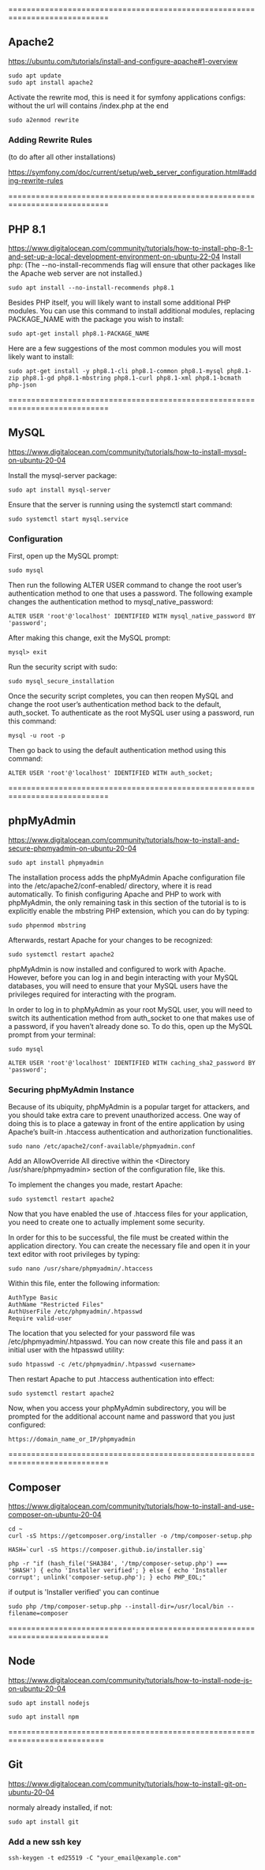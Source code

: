 ============================================================================

## Apache2

https://ubuntu.com/tutorials/install-and-configure-apache#1-overview

```
sudo apt update
sudo apt install apache2
```

Activate the rewrite mod, this is need it for symfony applications configs: without the url will contains /index.php at the end

```
sudo a2enmod rewrite
```

### Adding Rewrite Rules

(to do after all other installations)

https://symfony.com/doc/current/setup/web_server_configuration.html#adding-rewrite-rules

============================================================================

## PHP 8.1

https://www.digitalocean.com/community/tutorials/how-to-install-php-8-1-and-set-up-a-local-development-environment-on-ubuntu-22-04
Install php: (The --no-install-recommends flag will ensure that other packages like the Apache web server are not installed.)

```
sudo apt install --no-install-recommends php8.1
```

Besides PHP itself, you will likely want to install some additional PHP modules. You can use this command to install additional modules, replacing PACKAGE_NAME with the package you wish to install:

```
sudo apt-get install php8.1-PACKAGE_NAME
```

Here are a few suggestions of the most common modules you will most likely want to install:

```
sudo apt-get install -y php8.1-cli php8.1-common php8.1-mysql php8.1-zip php8.1-gd php8.1-mbstring php8.1-curl php8.1-xml php8.1-bcmath php-json
```

============================================================================

## MySQL

https://www.digitalocean.com/community/tutorials/how-to-install-mysql-on-ubuntu-20-04

Install the mysql-server package:

```
sudo apt install mysql-server
```

Ensure that the server is running using the systemctl start command:

```
sudo systemctl start mysql.service
```

### Configuration

First, open up the MySQL prompt:

```
sudo mysql
```

Then run the following ALTER USER command to change the root user’s authentication method to one that uses a password. The following example changes the authentication method to mysql_native_password:

```
ALTER USER 'root'@'localhost' IDENTIFIED WITH mysql_native_password BY 'password';
```

After making this change, exit the MySQL prompt:

```
mysql> exit
```

Run the security script with sudo:

```
sudo mysql_secure_installation
```

Once the security script completes, you can then reopen MySQL and change the root user’s authentication method back to the default, auth_socket. To authenticate as the root MySQL user using a password, run this command:

```
mysql -u root -p
```

Then go back to using the default authentication method using this command:

```
ALTER USER 'root'@'localhost' IDENTIFIED WITH auth_socket;
```

============================================================================

## phpMyAdmin

https://www.digitalocean.com/community/tutorials/how-to-install-and-secure-phpmyadmin-on-ubuntu-20-04

```
sudo apt install phpmyadmin
```

The installation process adds the phpMyAdmin Apache configuration file into the /etc/apache2/conf-enabled/ directory, where it is read automatically. To finish configuring Apache and PHP to work with phpMyAdmin, the only remaining task in this section of the tutorial is to is explicitly enable the mbstring PHP extension, which you can do by typing:

```
sudo phpenmod mbstring
```

Afterwards, restart Apache for your changes to be recognized:

```
sudo systemctl restart apache2
```

phpMyAdmin is now installed and configured to work with Apache. However, before you can log in and begin interacting with your MySQL databases, you will need to ensure that your MySQL users have the privileges required for interacting with the program.

In order to log in to phpMyAdmin as your root MySQL user, you will need to switch its authentication method from auth_socket to one that makes use of a password, if you haven’t already done so. To do this, open up the MySQL prompt from your terminal:

```
sudo mysql
```

```
ALTER USER 'root'@'localhost' IDENTIFIED WITH caching_sha2_password BY 'password';
```

### Securing phpMyAdmin Instance

Because of its ubiquity, phpMyAdmin is a popular target for attackers, and you should take extra care to prevent unauthorized access. One way of doing this is to place a gateway in front of the entire application by using Apache’s built-in .htaccess authentication and authorization functionalities.

```
sudo nano /etc/apache2/conf-available/phpmyadmin.conf
```

Add an AllowOverride All directive within the <Directory /usr/share/phpmyadmin> section of the configuration file, like this.

To implement the changes you made, restart Apache:

```
sudo systemctl restart apache2
```

Now that you have enabled the use of .htaccess files for your application, you need to create one to actually implement some security.

In order for this to be successful, the file must be created within the application directory. You can create the necessary file and open it in your text editor with root privileges by typing:

```
sudo nano /usr/share/phpmyadmin/.htaccess
```

Within this file, enter the following information:

```
AuthType Basic
AuthName "Restricted Files"
AuthUserFile /etc/phpmyadmin/.htpasswd
Require valid-user
```

The location that you selected for your password file was /etc/phpmyadmin/.htpasswd. You can now create this file and pass it an initial user with the htpasswd utility:

```
sudo htpasswd -c /etc/phpmyadmin/.htpasswd <username>
```

Then restart Apache to put .htaccess authentication into effect:

```
sudo systemctl restart apache2
```

Now, when you access your phpMyAdmin subdirectory, you will be prompted for the additional account name and password that you just configured:

```
https://domain_name_or_IP/phpmyadmin
```

============================================================================

## Composer

https://www.digitalocean.com/community/tutorials/how-to-install-and-use-composer-on-ubuntu-20-04

```
cd ~
curl -sS https://getcomposer.org/installer -o /tmp/composer-setup.php
```

```
HASH=`curl -sS https://composer.github.io/installer.sig`
```

```
php -r "if (hash_file('SHA384', '/tmp/composer-setup.php') === '$HASH') { echo 'Installer verified'; } else { echo 'Installer corrupt'; unlink('composer-setup.php'); } echo PHP_EOL;"
```

if output is 'Installer verified' you can continue

```
sudo php /tmp/composer-setup.php --install-dir=/usr/local/bin --filename=composer
```

============================================================================

## Node

https://www.digitalocean.com/community/tutorials/how-to-install-node-js-on-ubuntu-20-04

```
sudo apt install nodejs
```

```
sudo apt install npm
```

===========================================================================

## Git

https://www.digitalocean.com/community/tutorials/how-to-install-git-on-ubuntu-20-04

normaly already installed, if not:

```
sudo apt install git
```

### Add a new ssh key

```
ssh-keygen -t ed25519 -C "your_email@example.com"
```
